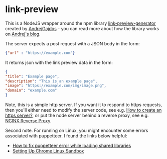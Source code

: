# link-preview

This is a NodeJS wrapper around the npm library [link-preview-generator](https://github.com/AndrejGajdos/link-preview-generator) created by [AndrejGajdos](https://github.com/AndrejGajdos) - you can read more about how the library works on [Andrej's blog](https://andrejgajdos.com/how-to-create-a-link-preview/).

The server expects a post request with a JSON body in the form:

```json
{"url" : "https://example.com"}
```

It returns json with the link preview data in the form:

```json
{
"title": "Example page",
"description": "This is an example page",
"image": "https://example.com/img/image.png",
"domain": "example.com"
}
```

Note, this is a simple http server. If you want it to respond to https requests, then you'll either need to modify the server code, see e.g. [How to create an https server?](https://nodejs.org/en/knowledge/HTTP/servers/how-to-create-a-HTTPS-server/), or put the node server behind a reverse proxy, see e.g. [NGINX Reverse Proxy](https://docs.nginx.com/nginx/admin-guide/web-server/reverse-proxy/).

Second note. For running on Linux, you might encounter some errors associated with puppetteer. I found the links below helpful:

- [How to fix puppetteer error while loading shared libraries](https://techoverflow.net/2018/06/05/how-to-fix-puppetteer-error-while-loading-shared-libraries-libx11-xcb-so-1-cannot-open-shared-object-file-no-such-file-or-directory/)
- [Setting Up Chrome Linux Sandbox](https://github.com/puppeteer/puppeteer/blob/main/docs/troubleshooting.md#setting-up-chrome-linux-sandbox)

